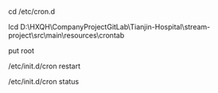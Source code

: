 
cd /etc/cron.d

lcd D:\HXQH\CompanyProjectGitLab\Tianjin-Hospital\stream-project\src\main\resources\crontab

put root


/etc/init.d/cron restart

/etc/init.d/cron status